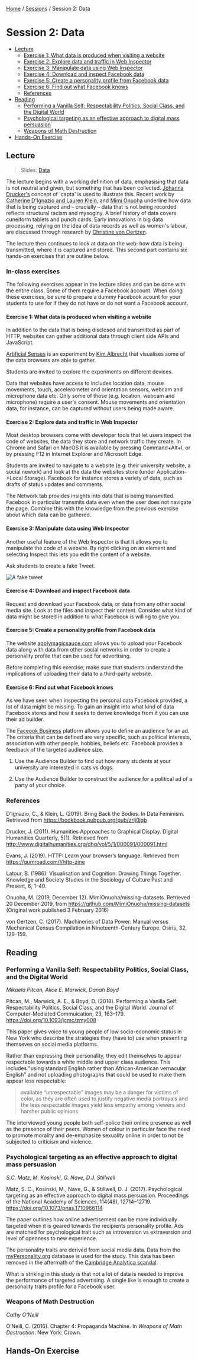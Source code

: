 [Home](../../README.md) / [Sessions](../README.md) / Session 2: Data

# Session 2: Data


* [Lecture](#lecture)
    * [Exercise 1: What data is produced when visiting a website](#exercise-1-what-data-is-produced-when-visiting-a-website)
    * [Exercise 2: Explore data and traffic in Web Inspector](#exercise-2-explore-data-and-traffic-in-web-inspector)
    * [Exercise 3: Manipulate data using Web Inspector](#exercise-3-manipulate-data-using-web-inspector)
    * [Exercise 4: Download and inspect Facebook data](#exercise-4-download-and-inspect-facebook-data)
    * [Exercise 5: Create a personality profile from Facebook data](#exercise-5-create-a-personality-profile-from-facebook-data)
    * [Exercise 6: Find out what Facebook knows](#exercise-6-find-out-what-facebook-knows)
    * [References](#references)
* [Reading](#reading)
    * [Performing a Vanilla Self: Respectability Politics, Social Class, and the Digital World](#performing-a-vanilla-self-respectability-politics-social-class-and-the-digital-world)
    * [Psychological targeting as an effective approach to digital mass persuasion](#psychological-targeting-as-an-effective-approach-to-digital-mass-persuasion)
    * [Weapons of Math Destruction](#weapons-of-math-destruction)
* [Hands-On Exercise](#hands-on-exercise)

## Lecture

> Slides: [Data](lecture/slides_data.md)

The lecture begins with a working definition of data, emphasising that data is not neutral and given, but something that has been collected. [Johanna Drucker's](http://www.digitalhumanities.org/dhq/vol/5/1/000091/000091.html) concept of 'capta' is used to illustrate this. Recent work by [Catherine D'Ignazio and Lauren Klein](https://bookbook.pubpub.org/pub/zrlj0jqb), and [Mimi Onuoha](https://github.com/MimiOnuoha/missing-datasets) underline how  data that is being captured and – crucially – data that is not being recorded reflects structural racism and mysoginy. A brief history of data covers cuneiform tablets and punch cards. Early innovations in big data processing, relying on the idea of data records as well as women's labour, are discussed through research by [Christine von Oertzen](https://www.mpiwg-berlin.mpg.de/users/coertzen).

The lecture then continues to look at data on the web: how data is being transmitted, where it is captured and stored. This second part contains six hands-on exercises that are outline below.

### In-class exercises

The following exercises appear in the lecture slides and can be done with the entire class. Some of them require a Facebook account. When doing these exercises, be sure to prepare a dummy Facebook acount for your students to use for if they do not have or do not want a Facebook account.

#### Exercise 1: What data is produced when visiting a website

In addition to the data that is being disclosed and transmitted as part of HTTP, websites can gather additional data through client side APIs and JavaScript. 

[Artificial Senses](https://artificial-senses.kimalbrecht.com) is an experiment by [Kim Albrecht](http://www.kimalbrecht.com) that visualises some of the data browsers are able to gather.

Students are invited to explore the experiments on different devices.

Data that websites have access to includes location data, mouse movements, touch, accelerometer and orientation sensors, webcam and microphone data etc. Only some of those (e.g. location, webcam and microphone) require a user's consent. Mouse movements and orientation data, for instance, can be captured without users being made aware.

#### Exercise 2: Explore data and traffic in Web Inspector

Most desktop browsers come with developer tools that let users inspect the code of websites, the data they store and network traffic they create. In Chrome and Safari on MacOS it is available by pressing Command+Alt+I, or by pressing F12 in Internet Explorer and Microsoft Edge.

Students are invited to navigate to a website (e.g. their university website, a social nework) and look at the data the websites store (under Application->Local Storage). Facebook for instance stores a variety of data, such as drafts of status updates and comments.

The Network tab provides insights into data that is being transmitted. Facebook in particular transmits data even when the user does not navigate the page. Combine this with the knowledge from the previous exercise about which data can be gathered.

#### Exercise 3: Manipulate data using Web Inspector

Another useful feature of the Web Inspector is that it allows you to manipulate the code of a website. By right clicking on an element and selecting Inspect this lets you edit the content of a website.

Ask students to create a fake Tweet.

![A fake tweet](lecture/assets/fake_tweet.jpg)


#### Exercise 4: Download and inspect Facebook data

Request and download your Facebook data, or data from any other social media site. Look at the files and inspect their content. Consider what kind of data might be stored in addition to what Facebook is willing to give you.

#### Exercise 5: Create a personality profile from Facebook data

The website [applymagicsauce.com](http://applymagicsauce.com) allows you to upload your Facebook data along with data from other social networks in order to create a personality profile that can be used for advertising.

Before completing this exercise, make sure that students understand the implications of uploading their data to a third-party website.

#### Exercise 6: Find out what Facebook knows

As we have seen when inspecting the personal data Facebook provided, a lot of data might be missing. To gain an insight into what kind of data Facebook stores and how it seeks to derive knowledge from it you can use their ad builder.

The [Faceook Business](facebook.com/business) platform allows you to define an audience for an ad. The criteria that can be defined are very specific, such as political interests, association with other people, hobbies, beliefs etc. Facebook provides a feedback of the targeted audience size.

1. Use the Audience Builder to find out how many students at your university are interested in cats vs dogs.

2. Use the Audience Builder to construct the audience for a political ad of a party of your choice.

### References

D’Ignazio, C., & Klein, L. (2019). Bring Back the Bodies. In Data Feminism. Retrieved from https://bookbook.pubpub.org/pub/zrlj0jqb

Drucker, J. (2011). Humanities Approaches to Graphical Display. Digital Humanities Quarterly, 5(1). Retrieved from http://www.digitalhumanities.org/dhq/vol/5/1/000091/000091.html

Evans, J. (2019). HTTP: Learn your browser’s language. Retrieved from https://gumroad.com/l/http-zine

Latour, B. (1986). Visualisation and Cognition: Drawing Things Together. Knowledge and Society Studies in the Sociology of Culture Past and Present, 6, 1–40.

Onuoha, M. (2019, December 12). MimiOnuoha/missing-datasets. Retrieved 20 December 2019, from https://github.com/MimiOnuoha/missing-datasets (Original work published 3 February 2016)

von Oertzen, C. (2017). Machineries of Data Power: Manual versus Mechanical Census Compilation in Nineteenth-Century Europe. Osiris, 32, 129–159.


## Reading

### Performing a Vanilla Self: Respectability Politics, Social Class, and the Digital World

_Mikaela Pitcan, Alice E. Marwick, Danah Boyd_

Pitcan, M., Marwick, A. E., & Boyd, D. (2018). Performing a Vanilla Self: Respectability Politics, Social Class, and the Digital World. Journal of Computer-Mediated Commuication, 23, 163–179. https://doi.org/10.1093/jcmc/zmy008

This paper gives voice to young people of low socio-economic status in New York who describe the strategies they (have to) use when presenting themseves on social media platforms.

Rather than expressing their personality, they edit themselves to appear respectable towards a white middle and upper class audience. This includes "using standard English rather than African-American vernacular English" and not uploading photographs that could be used to make them appear less respectable:

> available “unrespectable” images may be a danger for victims of color, as they are often used to justify negative media portrayals and the less respectable images yield less empathy among viewers and harsher public opinions

The interviewed young people both self-police their online presence as well as the presence of their peers. Women of colour in particular face the need to promote morality and de-emphasize sexuality online in order to not be subjected to criticism and violence.

### Psychological targeting as an effective approach to digital mass persuasion

_S.C. Matz, M. Kosinski, G. Nave, D.J. Stillwell_

Matz, S. C., Kosinski, M., Nave, G., & Stillwell, D. J. (2017). Psychological targeting as an effective approach to digital mass persuasion. Proceedings of the National Academy of Sciences, 114(48), 12714–12719. https://doi.org/10.1073/pnas.1710966114

The paper outlines how online advertisement can be more individually targeted when it is geared towards the recipients personality profile. Ads are matched for psychological trait such as introversion vs extraversion and level of openness to new experience.

The personality traits are derived from social media data. Data from the [myPersonality.org](http://www.mypersonality.org) database is used for the study. This data has been removed in the aftermath of the [Cambridge Analytica scandal](https://en.wikipedia.org/wiki/Facebook%E2%80%93Cambridge_Analytica_data_scandal).

What is striking in this study is that not a lot of data is needed to improve the performance of targeted advertising. A single like is enough to create a personality traits profile for a Facebook user.

### Weapons of Math Destruction

_Cathy O'Neill_

O’Neill, C. (2016). Chapter 4: Propaganda Machine. In _Weapons of Math Destruction_. New York: Crown.




## Hands-On Exercise